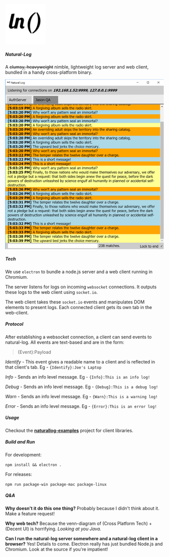 ![Logo](assets/icons/png/128x128.png)

##### Natural-Log

A ~~clumsy, heavyweight~~ nimble, lightweight log server and web client, bundled in a handy cross-platform binary.

![Screenshot](assets/screenshot.png)

##### Tech

We use `electron` to bundle a node.js server and a web client running in Chromium.

The server listens for logs on incoming `websocket` connections. It outputs these logs to the web client using `socket.io`.

The web client takes these `socket.io` events and manipulates DOM elements to present logs. Each connected client gets its own tab in the web-client.

##### Protocol

After establishing a websocket connection, a client can send events to natural-log. All events are text-based and are in the form:

>{Event}:Payload

_Identify_ - This event gives a readable name to a client and is reflected in that client's tab. Eg - `{Identify}:Joe's Laptop`

_Info_ - Sends an info level message. Eg - `{Info}:This is an info log!`

_Debug_ - Sends an info level message. Eg - `{Debug}:This is a debug log!`

_Warn_ - Sends an info level message. Eg - `{Warn}:This is a warning log!`

_Error_ - Sends an info level message. Eg - `{Error}:This is an error log!`

##### Usage

Checkout the **[naturallog-examples](https://github.com/thegoldenmule/naturallog)** project for client libraries.

##### Build and Run

For development:

`npm install && electron .`

For releases:

`npm run package-win package-mac package-linux`

##### Q&A

**Why doesn't it do this one thing?** Probably because I didn't think about it. Make a feature request!

**Why web tech?** Because the venn-diagram of (Cross Platform Tech) + (Decent UI) is horrifying. _Looking at you Java._

**Can I run the natural-log server somewhere and a natural-log client in a browser?** Yes! Details to come. Electron really has just bundled Node.js and Chromium. Look at the source if you're impatient!